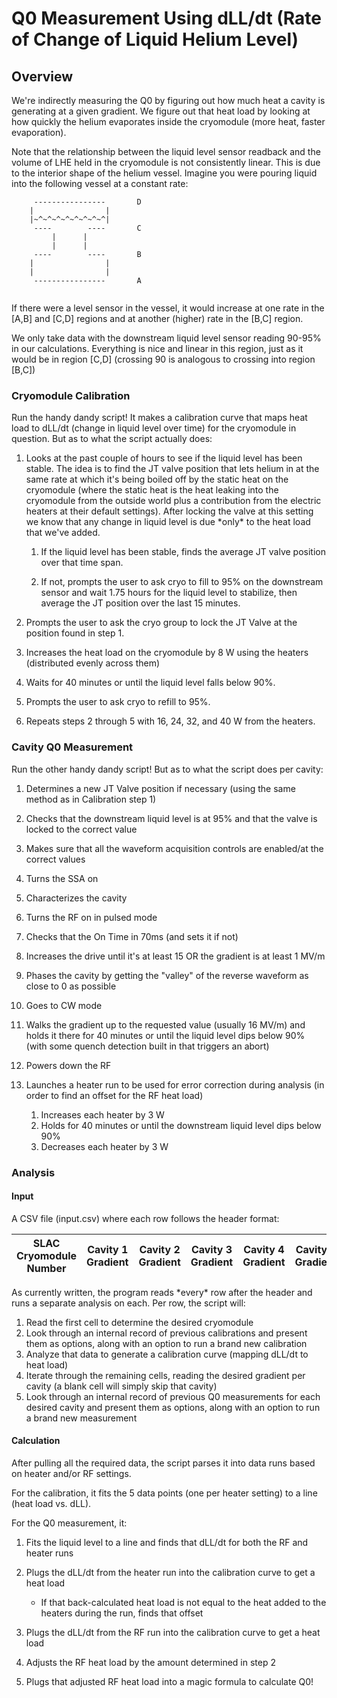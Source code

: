# Q0 Measurement Using dLL/dt (Rate of Change of Liquid Helium Level) #

## Overview ##
We're indirectly measuring the Q0 by figuring out how much heat a cavity is
generating at a given gradient. We figure out that heat load by looking at how
quickly the helium evaporates inside the cryomodule (more heat, faster 
evaporation).

Note that the relationship between the liquid level sensor readback and the
volume of LHE held in the cryomodule is not consistently linear. This is due to
the interior shape of the helium vessel. Imagine you were pouring liquid into
the following vessel at a constant rate:

```
     ----------------       D
    |                |
    |~^~^~^~^~^~^~^~^|
     ----        ----       C
         |      |
         |      |
     ----        ----       B
    |                |
    |                |
     ----------------       A
    
```
If there were a level sensor in the vessel, it would increase
at one rate in the [A,B] and [C,D] regions and at another (higher) rate in the
[B,C] region. 

We only take data with the downstream liquid level sensor
reading 90-95% in our calculations. Everything is nice and linear in this 
region, just as it would be in region [C,D] (crossing 90 is analogous to 
crossing into region [B,C])

### Cryomodule Calibration ###
Run the handy dandy script! It makes a calibration curve that maps heat load to 
dLL/dt (change in liquid level over time) for the cryomodule in question. 
But as to what the script actually does:
  
1) Looks at the past couple of hours to see if the liquid level has been
stable. The idea is to find the JT valve position that lets helium in at the
same rate at which it's being boiled off by the static heat on the cryomodule
(where the static heat is the heat leaking into the cryomodule from the outside
world plus a contribution from the electric heaters at their default settings).
After locking the valve at this setting we know that any change in liquid level
is due \*only* to the heat load that we've added.

    1) If the liquid level has been stable, finds the average JT valve position
    over that time span.
    
    2) If not, prompts the user to ask cryo to fill to 95% on the downstream 
    sensor and wait 1.75 hours for the liquid level to stabilize, then average 
    the JT position over the last 15 minutes.
 
2) Prompts the user to ask the cryo group to lock the JT Valve at the position 
found in step 1.

3) Increases the heat load on the cryomodule by 8 W using the heaters 
(distributed evenly across them)

4) Waits for 40 minutes or until the liquid level falls below 90%.

5) Prompts the user to ask cryo to refill to 95%.

6) Repeats steps 2 through 5 with 16, 24, 32, and 40 W from the heaters.
    
### Cavity Q0 Measurement ###
Run the other handy dandy script! But as to what the script does per cavity:
1) Determines a new JT Valve position if necessary (using the same method as in
Calibration step 1)

2) Checks that the downstream liquid level is at 95% and that the valve is
locked to the correct value

1) Makes sure that all the waveform acquisition controls are enabled/at the
correct values
    
3) Turns the SSA on

4) Characterizes the cavity

4) Turns the RF on in pulsed mode

5) Checks that the On Time in 70ms (and sets it if not)

6) Increases the drive until it's at least 15 OR the gradient is at least 1 MV/m

7) Phases the cavity by getting the "valley" of the reverse waveform as close
to 0 as possible 

8) Goes to CW mode

9) Walks the gradient up to the requested value (usually 16 MV/m) and holds it
there for 40 minutes or until the liquid level dips below 90% (with some quench
detection built in that triggers an abort)

10) Powers down the RF

11) Launches a heater run to be used for error correction during analysis (in
order to find an offset for the RF heat load)
    1) Increases each heater by 3 W
    2) Holds for 40 minutes or until the downstream liquid level dips below 90%
    3) Decreases each heater by 3 W
    
### Analysis ###

#### Input ####

A CSV file (input.csv) where each row follows the header format:

| SLAC Cryomodule Number | Cavity 1 Gradient | Cavity 2 Gradient | Cavity 3 Gradient | Cavity 4 Gradient | Cavity 5 Gradient | Cavity 6 Gradient | Cavity 7 Gradient | Cavity 8 Gradient |
|------------------------|-------------------|-------------------|-------------------|-------------------|-------------------|-------------------|-------------------|-------------------|

As currently written, the program reads \*every* row after the header and runs
a separate analysis on each. Per row, the script will:

1) Read the first cell to determine the desired cryomodule
2) Look through an internal record of previous calibrations and 
   present them as options, along with an option to run a brand new calibration
3) Analyze that data to generate a calibration curve (mapping dLL/dt to heat 
   load)
4) Iterate through the remaining cells, reading the desired gradient per 
   cavity (a blank cell will simply skip that cavity)
5) Look through an internal record of previous Q0 measurements for each desired
   cavity and present them as options, along with an option to run a brand new
   measurement
    
#### Calculation ####
After pulling all the required data, the script parses it into data runs based 
on heater and/or RF settings.

For the calibration, it fits the 5 data points (one per heater setting) 
to a line (heat load vs. dLL).

For the Q0 measurement, it:

1) Fits the liquid level to a line and finds that dLL/dt for both the RF and 
heater runs

2) Plugs the dLL/dt from the heater run into the calibration curve to
get a heat load
    
    - If that back-calculated heat load is not equal to the heat added to the 
    heaters during the run, finds that offset

3) Plugs the dLL/dt from the RF run into the calibration curve to
get a heat load

4) Adjusts the RF heat load by the amount determined in step 2

5) Plugs that adjusted RF heat load into a magic formula to calculate Q0!